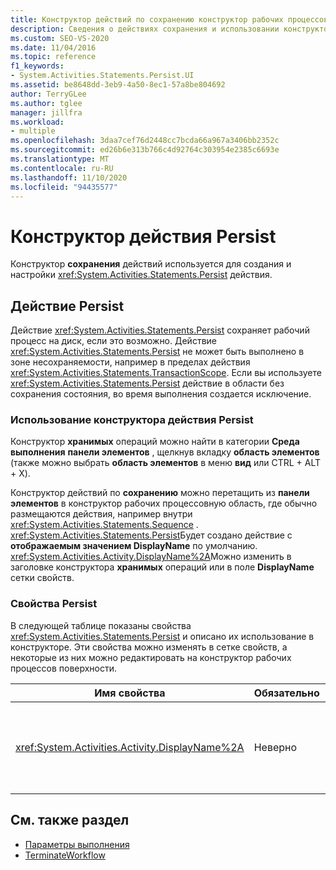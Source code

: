 ```yaml
---
title: Конструктор действий по сохранению конструктор рабочих процессов
description: Сведения о действиях сохранения и использовании конструктора действий сохранения для создания и настройки постоянного действия.
ms.custom: SEO-VS-2020
ms.date: 11/04/2016
ms.topic: reference
f1_keywords:
- System.Activities.Statements.Persist.UI
ms.assetid: be8648dd-3eb9-4a50-8ec1-57a8be804692
author: TerryGLee
ms.author: tglee
manager: jillfra
ms.workload:
- multiple
ms.openlocfilehash: 3daa7cef76d2448cc7bcda66a967a3406bb2352c
ms.sourcegitcommit: ed26b6e313b766c4d92764c303954e2385c6693e
ms.translationtype: MT
ms.contentlocale: ru-RU
ms.lasthandoff: 11/10/2020
ms.locfileid: "94435577"
---
```

# <a name="persist-activity-designer"></a>Конструктор действия Persist

Конструктор **сохранения** действий используется для создания и настройки <xref:System.Activities.Statements.Persist> действия.

## <a name="the-persist-activity"></a>Действие Persist

Действие <xref:System.Activities.Statements.Persist> сохраняет рабочий процесс на диск, если это возможно. Действие <xref:System.Activities.Statements.Persist> не может быть выполнено в зоне несохраняемости, например в пределах действия <xref:System.Activities.Statements.TransactionScope>. Если вы используете <xref:System.Activities.Statements.Persist> действие в области без сохранения состояния, во время выполнения создается исключение.

### <a name="using-the-persist-activity-designer"></a>Использование конструктора действия Persist

Конструктор **хранимых** операций можно найти в категории **Среда выполнения** **панели элементов** , щелкнув вкладку **область элементов** (также можно выбрать **область элементов** в меню **вид** или CTRL + ALT + X).

Конструктор действий по **сохранению** можно перетащить из **панели элементов** в конструктор рабочих процессовную область, где обычно размещаются действия, например внутри <xref:System.Activities.Statements.Sequence> . <xref:System.Activities.Statements.Persist>Будет создано действие с **отображаемым значением DisplayName** по умолчанию. <xref:System.Activities.Activity.DisplayName%2A>Можно изменить в заголовке конструктора **хранимых** операций или в поле **DisplayName** сетки свойств.

### <a name="the-persist-properties"></a>Свойства Persist

В следующей таблице показаны свойства <xref:System.Activities.Statements.Persist> и описано их использование в конструкторе. Эти свойства можно изменять в сетке свойств, а некоторые из них можно редактировать на конструктор рабочих процессов поверхности.

|Имя свойства|Обязательно|Использование|
|-|--------------|-|
|<xref:System.Activities.Activity.DisplayName%2A>|Неверно|Понятное имя действия <xref:System.Activities.Statements.Persist>. По умолчанию используется значение Persist. Несмотря на то что использовать отображаемое имя необязательно, его все же рекомендуется задавать.|

## <a name="see-also"></a>См. также раздел

- [Параметры выполнения](../workflow-designer/runtime-activity-designers.md)
- [TerminateWorkflow](../workflow-designer/terminateworkflow-activity-designer.md)
